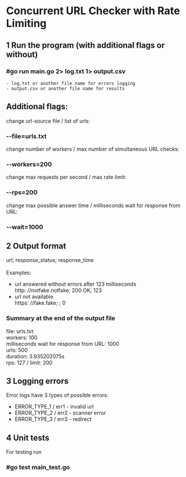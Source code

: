 # Concurrent URL Checker with Rate Limiting
## 1 Run the program (with additional flags or without)<br>
###  #go run main.go 2> log.txt 1> output.csv
    - log.txt or another file name for errors logging
    - output.csv or another file name for results
##  Additional flags:
change url-source file / list of urls:
###    --file=urls.txt<br>
change number of workers / max number of simultaneous URL checks:
###    --workers=200<br>
change max requests per second / max rate limit:
###    --rps=200<br>
change max possible answer time / milliseconds wait for response from URL:
###   --wait=1000<br>

## 2 Output format
url; response_status; response_time<br><br>
Examples: <br>
- url answered without errors after 123 milliseconds<br>
  http: //notfake.notfake; 200 OK; 123<br>
- url not available <br>
  https: //fake.fake; ; 0<br>

### Summary at the end of the output file
file:  urls.txt<br>
workers:  100<br>
milliseconds wait for response from URL:  1000<br>
urls:  500 <br>
duration: 3.935202075s <br>
rps: 127  / limit:  200 <br>

## 3 Logging errors
Error logs have 3 types of possible errors:
- ERROR_TYPE_1 / err1 - invalid url
- ERROR_TYPE_2 / err2 - scanner error
- ERROR_TYPE_3 / err3 - redirect

## 4 Unit tests
For testing run<br>
###  #go test main_test.go






